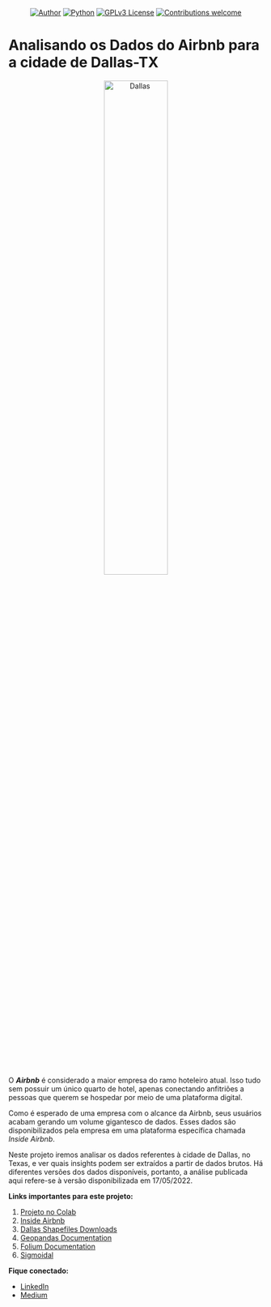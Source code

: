 <p align="center">
  <a href="https://www.linkedin.com/in/thiagosarraff/"><img alt="Author" src="https://img.shields.io/badge/author-thiagosarraff-red.svg"></a>
  <a href="https://www.python.org/downloads/release/python-370/"><img alt="Python" src="https://img.shields.io/badge/python-3.7+-blue.svg"></a>
  <a href="http://perso.crans.org/besson/LICENSE.html"><img alt="GPLv3 License" src="https://img.shields.io/badge/License-GPLv3-blue.svg"></a>
  <a href="https://github.com/thiagosarraff/thiagosarraff/issues"><img alt="Contributions welcome" src="https://img.shields.io/badge/contributions-welcome-brightgreen.svg?style=flat"></a>
</p>

# Analisando os Dados do Airbnb para a cidade de Dallas-TX

<p align="center">
  <img alt="Dallas" width="50%" src="https://images.unsplash.com/photo-1621904878414-d4ca4756bd7e?ixlib=rb-1.2.1&ixid=MnwxMjA3fDB8MHxwaG90by1wYWdlfHx8fGVufDB8fHx8&auto=format&fit=crop&w=870&q=80g">
</p>

O ***Airbnb*** é considerado a maior empresa do ramo hoteleiro atual. Isso tudo sem possuir um único quarto de hotel, apenas conectando anfitriões a pessoas que querem se hospedar por meio de uma plataforma digital.  

Como é esperado de uma empresa com o alcance da Airbnb, seus usuários acabam gerando um volume gigantesco de dados. Esses dados são disponibilizados pela empresa em uma plataforma específica chamada *Inside Airbnb*.  

Neste projeto iremos analisar os dados referentes à cidade de Dallas, no Texas, e ver quais insights podem ser extraídos a partir de dados brutos. Há diferentes versões dos dados disponíveis, portanto, a análise publicada aqui refere-se à versão disponibilizada em 17/05/2022.


**Links importantes para este projeto:**
1. [Projeto no Colab](https://colab.research.google.com/github/thiagosarraff/airbnb_dallas/blob/main/airbnb_dallas.ipynb)
2. [Inside Airbnb](http://insideairbnb.com/)
3. [Dallas Shapefiles Downloads](https://gis.dallascityhall.com/shapefileDownload.aspx)
4. [Geopandas Documentation](https://geopandas.org/en/stable/docs/user_guide.html)
5. [Folium Documentation](https://python-visualization.github.io/folium/index.html)
6. [Sigmoidal](https://sigmoidal.ai/)

**Fique conectado:**
* [LinkedIn](https://www.linkedin.com/in/thiagosarraff/)
* [Medium](https://medium.com/@thiagosarraff)

